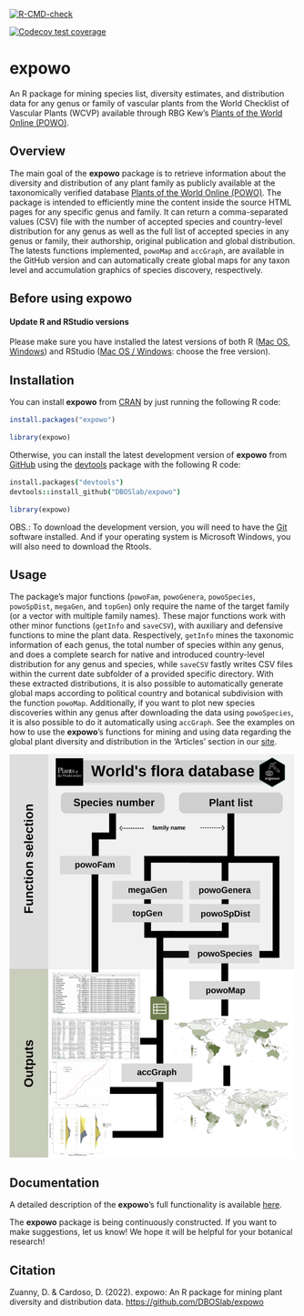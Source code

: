   <!-- badges: start -->
  [![R-CMD-check](https://github.com/DBOSlab/expowo/actions/workflows/R-CMD-check.yaml/badge.svg)](https://github.com/DBOSlab/expowo/actions/workflows/R-CMD-check.yaml)
  <!-- badges: end -->
  
  <!-- badges: start -->
  [![Codecov test coverage](https://codecov.io/gh/DBOSlab/expowo/branch/master/graph/badge.svg)](https://app.codecov.io/gh/DBOSlab/expowo?branch=master)
  <!-- badges: end -->

<!-- README.md is generated from README.Rmd. Please edit that file -->

# expowo <img src="man/figures/expowo.png" align="right" alt="" width="120" />

An R package for mining species list, diversity estimates, and
distribution data for any genus or family of vascular plants from the 
World Checklist of Vascular Plants (WCVP) available through RBG
Kew’s [Plants of the World Online (POWO)](https://powo.science.kew.org).

## Overview

The main goal of the **expowo** package is to retrieve information about
the diversity and distribution of any plant family as publicly available
at the taxonomically verified database [Plants of the World Online
(POWO)](https://powo.science.kew.org). The package is intended to
efficiently mine the content inside the source HTML pages for any
specific genus and family. It can return a comma-separated values (CSV)
file with the number of accepted species and country-level distribution
for any genus as well as the full list of accepted species in any
genus or family, their authorship, original publication and global
distribution. The latests functions implemented, `powoMap` and `accGraph`, are available in the GitHub version and can automatically create global maps for any 
taxon level and accumulation graphics of species discovery, respectively.

## Before using **expowo**

#### Update R and RStudio versions

Please make sure you have installed the latest versions of both R
(<a href= "https://cran.r-project.org/bin/macosx/" target="_blank">Mac
OS</a>,
<a href= "https://cran.r-project.org/bin/windows/base/" target="_blank">Windows</a>)
and RStudio (<a href= "https://posit.co/download/rstudio-desktop/" 
target="_blank">Mac OS / Windows</a>: choose the free version).

## Installation


You can install **expowo** from [CRAN](https://CRAN.R-project.org/package=expowo) by just running the following R code:

``` r
install.packages("expowo")
```

``` r
library(expowo)
```

Otherwise, you can install the latest development version of **expowo** from
[GitHub](https://github.com/) using the
[devtools](https://github.com/r-lib/devtools) package with the following
R code:

``` coffee
install.packages("devtools")
devtools::install_github("DBOSlab/expowo")
```

``` r
library(expowo)
```

OBS.: To download the development version, you will need to have the
[Git](https://git-scm.com/) software installed. And if your operating
system is Microsoft Windows, you will also need to download the Rtools.



## Usage

The package’s major functions (`powoFam`, `powoGenera`, `powoSpecies`, 
`powoSpDist`, `megaGen`, and `topGen`) only require the name of the 
target family (or a vector with multiple family names). These major 
functions work with other minor functions (`getInfo` and `saveCSV`), with auxiliary and defensive functions to mine the 
plant data. Respectively, `getInfo` mines the taxonomic information of each genus, 
the total number of species within any genus, and does a complete search for native and introduced country-level distribution for any genus and species, while `saveCSV` fastly writes CSV files within the current date subfolder of a provided specific directory. With these extracted distributions, it is also possible to automatically generate global maps according to political country and botanical
subdivision with the function `powoMap`. Additionally, if you want to plot new species discoveries within any genus after downloading the data using `powoSpecies`, it is also possible to do it automatically using `accGraph`. See the examples on 
how to use the **expowo**’s functions for mining and using data regarding the global plant diversity and distribution in the ‘Articles’ section in our
[site](https://DBOSlab.github.io/expowo/).

<img src="man/figures/expowo_pkg.png" alt="" width="500" />

## Documentation

A detailed description of the **expowo**’s full functionality is
available [here](https://DBOSlab.github.io/expowo/).

The **expowo** package is being continuously constructed. If you want to
make suggestions, let us know! We hope it will be helpful for your
botanical research!

## Citation

Zuanny, D. & Cardoso, D. (2022). expowo: An R package for mining plant
diversity and distribution data. <https://github.com/DBOSlab/expowo>

<img src="man/figures/DBOSlab_logo.png" align="left" alt="" width="120" />

